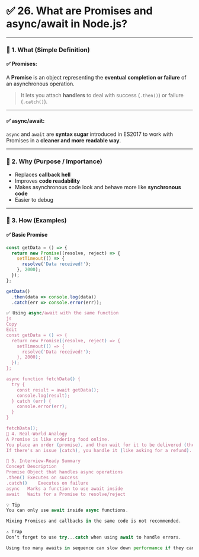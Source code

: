 # ✅ 26. What are Promises and async/await in Node.js?

---

### 🔹 1. What (Simple Definition)

#### ✅ Promises:
A **Promise** is an object representing the **eventual completion or failure** of an asynchronous operation.

> It lets you attach **handlers** to deal with success (`.then()`) or failure (`.catch()`).

---

#### ✅ async/await:
`async` and `await` are **syntax sugar** introduced in ES2017 to work with Promises in a **cleaner and more readable way**.

---

### 🔹 2. Why (Purpose / Importance)

- Replaces **callback hell**
- Improves **code readability**
- Makes asynchronous code look and behave more like **synchronous code**
- Easier to debug

---

### 🔹 3. How (Examples)

#### ✅ Basic Promise

```js
const getData = () => {
  return new Promise((resolve, reject) => {
    setTimeout(() => {
      resolve('Data received!');
    }, 2000);
  });
};

getData()
  .then(data => console.log(data))
  .catch(err => console.error(err));

✅ Using async/await with the same function
js
Copy
Edit
const getData = () => {
  return new Promise((resolve, reject) => {
    setTimeout(() => {
      resolve('Data received!');
    }, 2000);
  });
};

async function fetchData() {
  try {
    const result = await getData();
    console.log(result);
  } catch (err) {
    console.error(err);
  }
}

fetchData();
🔹 4. Real-World Analogy
A Promise is like ordering food online.
You place an order (promise), and then wait for it to be delivered (then).
If there's an issue (catch), you handle it (like asking for a refund).

🔹 5. Interview-Ready Summary
Concept	Description
Promise	Object that handles async operations
.then()	Executes on success
.catch()	Executes on failure
async	Marks a function to use await inside
await	Waits for a Promise to resolve/reject

💡 Tip
You can only use await inside async functions.

Mixing Promises and callbacks in the same code is not recommended.

⚠️ Trap
Don’t forget to use try...catch when using await to handle errors.

Using too many awaits in sequence can slow down performance if they can run in parallel.